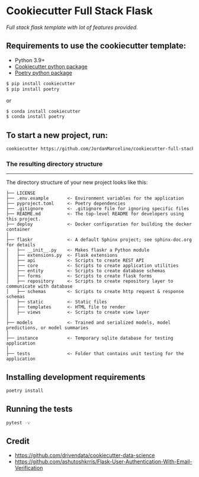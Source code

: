 # Cookiecutter Full Stack Flask

_Full stack flask template with lot of features provided._

## Requirements to use the cookiecutter template:

-   Python 3.9+
-   [Cookiecutter python package](http://cookiecutter.readthedocs.org/en/latest/installation.html)
-   [Poetry python package](https://python-poetry.org/)

```bash
$ pip install cookiecutter
$ pip install poetry
```

or

```bash
$ conda install cookiecutter
$ conda install poetry
```

## To start a new project, run:

```bash
cookiecutter https://github.com/JordanMarcelino/cookiecutter-full-stack-flask.git
```

### The resulting directory structure

---

The directory structure of your new project looks like this:

```
├── LICENSE
├── .env.example       <- Environment variables for the application
├── pyproject.toml     <- Poetry dependencies
├── .gitignore         <- .gitignore file for ignoring specific files
├── README.md          <- The top-level README for developers using this project.
├── deploy             <- Docker configuration for building the docker container
│
├── flaskr             <- A default Sphinx project; see sphinx-doc.org for details
│   ├── __init__.py    <- Makes flaskr a Python module
│   ├── extensions.py  <- Flask extensions
│   ├── api            <- Scripts to create REST API
│   ├── core           <- Scripts to create application utilities
│   ├── entity         <- Scripts to create database schemas
│   ├── forms          <- Scripts to create flask forms
│   ├── repository     <- Scripts to create repository layer to communicate with database
│   ├── schemas        <- Scripts to create http request & response schemas
│   ├── static         <- Static files
│   ├── templates      <- HTML file to render
│   ├── views          <- Scripts to create view layer
│
├── models             <- Trained and serialized models, model predictions, or model summaries
│
├── instance           <- Temporary sqlite database for testing application
│
├── tests              <- Folder that contains unit testing for the application
```

## Installing development requirements

```bash
poetry install
```

## Running the tests

```bash
pytest -v
```

## Credit

-   https://github.com/drivendata/cookiecutter-data-science
-   https://github.com/ashutoshkrris/Flask-User-Authentication-With-Email-Verification
